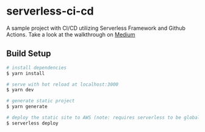 # serverless-ci-cd

A sample project with CI/CD utilizing Serverless Framework and Github Actions.  Take a look at the walkthrough on [Medium](https://medium.com/@stewartnoll/serverless-ci-cd-using-github-actions-e7ad9d1cad59?source=friends_link&sk=49ae4937473440ea7489d8e0fa7ad567)

## Build Setup


``` bash
# install dependencies
$ yarn install

# serve with hot reload at localhost:3000
$ yarn dev

# generate static project
$ yarn generate

# deploy the static site to AWS (note: requires serverless to be globally installed w/ aws credentials configured)
$ serverless deploy
```
